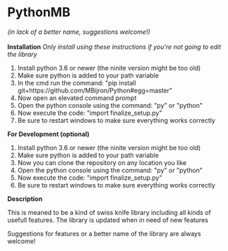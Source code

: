 <h1>PythonMB</h1>
<i>(in lack of a better name, suggestions welcome!)</i>
<br>
<br>
<b>Installation</b>
<i>Only install using these instructions if you're not going to edit the library</i>
<ol>
  <li>Install python 3.6 or newer (the ninite version might be too old)</li>
  <li>Make sure python is added to your path variable</li>
  <li>In the cmd run the command: "pip install git+https://github.com/MBijron/Python#egg=master"</li>
  <li>Now open an elevated command prompt</li>
  <li>Open the python console using the command: "py" or "python"</li>
  <li>Now execute the code: "import finalize_setup.py"</li>
  <li>Be sure to restart windows to make sure everything works correctly</li>
</ol>
<b>For Development (optional)</b>
<ol>
  <li>Install python 3.6 or newer (the ninite version might be too old)</li>
  <li>Make sure python is added to your path variable</li>
  <li>Now you can clone the repository on any location you like</li>
  <li>Open the python console using the command: "py" or "python"</li>
  <li>Now execute the code: "import finalize_setup.py"</li>
  <li>Be sure to restart windows to make sure everything works correctly</li>
</ol>
<b>Description</b>
<p>This is meaned to be a kind of swiss knife library including all kinds of usefull features. The library is updated when in need of new features</p>
<p>Suggestions for features or a better name of the library are always welcome!</p>
